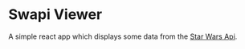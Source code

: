 # Swapi Viewer

A simple react app which displays some data from the [Star Wars Api](https://swapi.dev/).